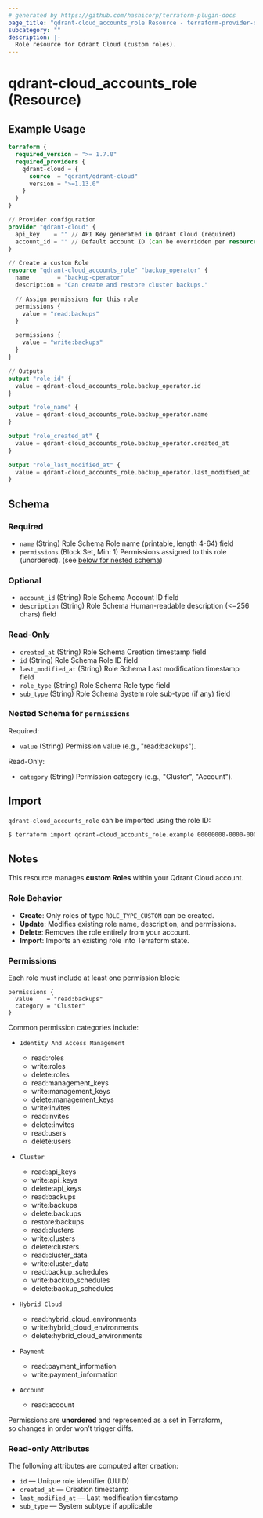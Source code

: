 ```yaml
---
# generated by https://github.com/hashicorp/terraform-plugin-docs
page_title: "qdrant-cloud_accounts_role Resource - terraform-provider-qdrant-cloud"
subcategory: ""
description: |-
  Role resource for Qdrant Cloud (custom roles).
---
```


# qdrant-cloud_accounts_role (Resource)

## Example Usage

```terraform
terraform {
  required_version = ">= 1.7.0"
  required_providers {
    qdrant-cloud = {
      source  = "qdrant/qdrant-cloud"
      version = ">=1.13.0"
    }
  }
}

// Provider configuration
provider "qdrant-cloud" {
  api_key    = "" // API Key generated in Qdrant Cloud (required)
  account_id = "" // Default account ID (can be overridden per resource)
}

// Create a custom Role
resource "qdrant-cloud_accounts_role" "backup_operator" {
  name        = "backup-operator"
  description = "Can create and restore cluster backups."

  // Assign permissions for this role
  permissions {
    value = "read:backups"
  }

  permissions {
    value = "write:backups"
  }
}

// Outputs
output "role_id" {
  value = qdrant-cloud_accounts_role.backup_operator.id
}

output "role_name" {
  value = qdrant-cloud_accounts_role.backup_operator.name
}

output "role_created_at" {
  value = qdrant-cloud_accounts_role.backup_operator.created_at
}

output "role_last_modified_at" {
  value = qdrant-cloud_accounts_role.backup_operator.last_modified_at
}
```

<!-- schema generated by tfplugindocs -->
## Schema

### Required

- `name` (String) Role Schema Role name (printable, length 4-64) field
- `permissions` (Block Set, Min: 1) Permissions assigned to this role (unordered). (see [below for nested schema](#nestedblock--permissions))

### Optional

- `account_id` (String) Role Schema Account ID field
- `description` (String) Role Schema Human-readable description (<=256 chars) field

### Read-Only

- `created_at` (String) Role Schema Creation timestamp field
- `id` (String) Role Schema Role ID field
- `last_modified_at` (String) Role Schema Last modification timestamp field
- `role_type` (String) Role Schema Role type field
- `sub_type` (String) Role Schema System role sub-type (if any) field

<a id="nestedblock--permissions"></a>
### Nested Schema for `permissions`

Required:

- `value` (String) Permission value (e.g., "read:backups").

Read-Only:

- `category` (String) Permission category (e.g., "Cluster", "Account").




## Import

`qdrant-cloud_accounts_role` can be imported using the role ID:

```bash
$ terraform import qdrant-cloud_accounts_role.example 00000000-0000-0000-0000-000000000000
```

## Notes

This resource manages **custom Roles** within your Qdrant Cloud account.

### Role Behavior

- **Create**: Only roles of type `ROLE_TYPE_CUSTOM` can be created.  
- **Update**: Modifies existing role name, description, and permissions.  
- **Delete**: Removes the role entirely from your account.  
- **Import**: Imports an existing role into Terraform state.

### Permissions

Each role must include at least one permission block:

```hcl
permissions {
  value    = "read:backups"
  category = "Cluster"
}
```

Common permission categories include:

- `Identity And Access Management`
  - read:roles
  - write:roles
  - delete:roles
  - read:management_keys
  - write:management_keys
  - delete:management_keys
  - write:invites
  - read:invites
  - delete:invites
  - read:users
  - delete:users

- `Cluster`
  - read:api_keys
  - write:api_keys
  - delete:api_keys
  - read:backups
  - write:backups
  - delete:backups
  - restore:backups
  - read:clusters
  - write:clusters
  - delete:clusters
  - read:cluster_data
  - write:cluster_data
  - read:backup_schedules
  - write:backup_schedules
  - delete:backup_schedules

- `Hybrid Cloud`
  - read:hybrid_cloud_environments
  - write:hybrid_cloud_environments
  - delete:hybrid_cloud_environments

- `Payment`
  - read:payment_information
  - write:payment_information

- `Account`
  - read:account

Permissions are **unordered** and represented as a set in Terraform,  
so changes in order won’t trigger diffs.

### Read-only Attributes

The following attributes are computed after creation:
- `id` — Unique role identifier (UUID)
- `created_at` — Creation timestamp
- `last_modified_at` — Last modification timestamp
- `sub_type` — System subtype if applicable
